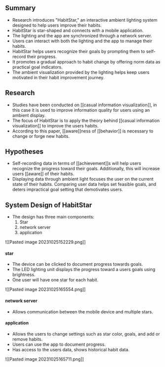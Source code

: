 
## Summary

- Research introduces "HabitStar," an interactive ambient lighting system designed to help users improve their habits.
- HabitStar is star-shaped and connects with a mobile application.
- The lighting and the app are synchronized through a network server.
- Users can interact with both the lighting and the app to manage their habits.
- HabitStar helps users recognize their goals by prompting them to self-record their progress.
- It promotes a gradual approach to habit change by offering norm data as practical goal indicators.
- The ambient visualization provided by the lighting helps keep users motivated in their habit improvement journey.

## Research 

- Studies have been conducted on [[casual information visualization]], in this case it is used to improve information quality for users using an ambient display.
- The focus of HabitStar is to apply the theory behind [[casual information visualization]] to improve the users habits.
- According to this paper, [[aware]]ness of [[behavior]] is necessary to change or forge new habits.

## Hypotheses

- Self-recording data in terms of [[achievement]]s will help users recognize the progress toward their goals. Additionally, this will increase users [[aware]] of their habits.
- Displaying data through ambient light focuses the user on the current state of their habits. Comparing user data helps set feasible goals, and deters impractical goal setting that demotivates users.
## System Design of HabitStar

- The design has three main components:
	1. Star 
	2. network server
	3. application

![[Pasted image 20231025152229.png]]
#### star

- The device can be clicked to document progress towards goals.
- The LED lighting unit displays the progress toward a users goals using brightness.
- One user will have one star for each habit.

![[Pasted image 20231025165554.png]]
#### network server

- Allows communication between the mobile device and multiple stars.

#### application

- Allows the users to change settings such as star color, goals, and add or remove habits.
- Users can use the app to document progress.
- Has access to the users data, shows historical habit data.

![[Pasted image 20231025165711.png]]

 

